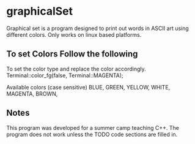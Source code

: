 # graphicalSet

Graphical set is a program designed to print out words in ASCII art using different colors. Only works on linux based platforms. 

## To set Colors Follow the following 
To set the color type and replace the color accordingly.  
        Terminal::color_fg(false, Terminal::MAGENTA);

Available colors (case sensitive)
BLUE, GREEN, YELLOW, WHITE, MAGENTA, BROWN,

## Notes
This program was developed for a summer camp teaching C++. The program does not work unless the TODO code sections are filled in. 
